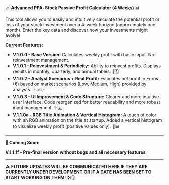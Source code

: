 
📈 **Advanced PPA: Stock Passive Profit Calculator (4 Weeks)** 📊

This tool allows you to easily and intuitively calculate the potential profit or loss of your stock investment over a 4-week horizon (approximately one month). Enter the key data and discover how your investments might evolve!

**Current Features:**

* **V.1.0.0 - Base Version:** Calculates weekly profit with basic input. No reinvestment management.
* **V.1.0.1 - Reinvestment & Periodicity:** Ability to reinvest profits. Displays results in monthly, quarterly, and annual tables. 🔄🗓️
* **V.1.0.2 - Analyst Scenarios + Real Profit:** Estimates net profit in Euros (€) based on market scenarios (Low, Medium, High) provided by analysts. 📉📊📈
* **V.1.0.3 - UI Improvement & Code Structure:** Clearer and more intuitive user interface. Code reorganized for better readability and more robust input management. ✨💻
* **V.1.1.0a - RGB Title Animation & Vertical Histogram:** A touch of color with an RGB animation on the title at startup. Added a vertical histogram to visualize weekly profit (positive values only). 🌈📊

---

**🚀 Coming Soon:**

**V.1.1.1f - Pre-final version without bugs and all necessary features**

---

⚠️ **FUTURE UPDATES WILL BE COMMUNICATED HERE IF THEY ARE CURRENTLY UNDER DEVELOPMENT OR IF A DATE HAS BEEN SET TO START WORKING ON THEM!** 🛠️🗓️
